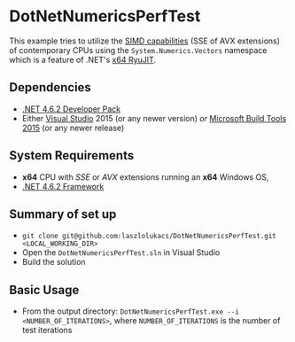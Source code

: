 # DotNetNumericsPerfTest
This example tries to utilize the [SIMD capabilities](http://instil.co/2016/03/21/parallelism-on-a-single-core-simd-with-c/) (SSE of AVX extensions) of contemporary CPUs using the `System.Numerics.Vectors` namespace which is a feature of .NET's [x64 RyuJIT](https://blogs.msdn.microsoft.com/dotnet/2013/09/30/ryujit-the-next-generation-jit-compiler-for-net/).

## Dependencies ##
* [.NET 4.6.2 Developer Pack](https://www.microsoft.com/en-us/download/details.aspx?id=53321)
* Either [Visual Studio](https://www.visualstudio.com/vs/) 2015 (or any newer version) *or* [Microsoft Build Tools 2015](https://www.microsoft.com/en-us/download/details.aspx?id=48159) (or any newer release)

## System Requirements ##
* **x64** CPU with *SSE* or *AVX* extensions running an **x64** Windows OS, 
* [.NET 4.6.2 Framework](https://www.microsoft.com/en-us/download/details.aspx?id=53345)

## Summary of set up
* `git clone git@github.com:laszlolukacs/DotNetNumericsPerfTest.git <LOCAL_WORKING_DIR>`
* Open the `DotNetNumericsPerfTest.sln` in Visual Studio
* Build the solution

## Basic Usage
* From the output directory: `DotNetNumericsPerfTest.exe --i <NUMBER_OF_ITERATIONS>`, where `NUMBER_OF_ITERATIONS` is the number of test iterations
